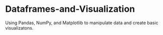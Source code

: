 # Dataframes-and-Visualization

Using Pandas, NumPy, and Matplotlib to manipulate data and create basic visualizatons.
